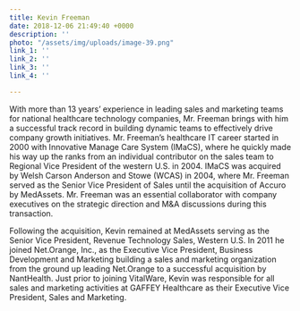 ```yaml
---
title: Kevin Freeman
date: 2018-12-06 21:49:40 +0000
description: ''
photo: "/assets/img/uploads/image-39.png"
link_1: ''
link_2: ''
link_3: ''
link_4: ''

---
```

With more than 13 years’ experience in leading sales and marketing teams for national healthcare technology companies, Mr. Freeman brings with him a successful track record in building dynamic teams to effectively drive company growth initiatives. Mr. Freeman’s healthcare IT career started in 2000 with Innovative Manage Care System (IMaCS), where he quickly made his way up the ranks from an individual contributor on the sales team to Regional Vice President of the western U.S. in 2004. IMaCS was acquired by Welsh Carson Anderson and Stowe (WCAS) in 2004, where Mr. Freeman served as the Senior Vice President of Sales until the acquisition of Accuro by MedAssets. Mr. Freeman was an essential collaborator with company executives on the strategic direction and M&A discussions during this transaction.

Following the acquisition, Kevin remained at MedAssets serving as the Senior Vice President, Revenue Technology Sales, Western U.S. In 2011 he joined Net.Orange, Inc., as the Executive Vice President, Business Development and Marketing building a sales and marketing organization from the ground up leading Net.Orange to a successful acquisition by NantHealth. Just prior to joining VitalWare, Kevin was responsible for all sales and marketing activities at GAFFEY Healthcare as their Executive Vice President, Sales and Marketing.